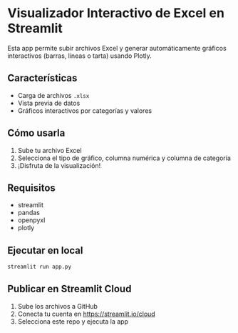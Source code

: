 # Visualizador Interactivo de Excel en Streamlit

Esta app permite subir archivos Excel y generar automáticamente gráficos interactivos (barras, líneas o tarta) usando Plotly.

## Características

- Carga de archivos `.xlsx`
- Vista previa de datos
- Gráficos interactivos por categorías y valores

## Cómo usarla

1. Sube tu archivo Excel
2. Selecciona el tipo de gráfico, columna numérica y columna de categoría
3. ¡Disfruta de la visualización!

## Requisitos

- streamlit
- pandas
- openpyxl
- plotly

## Ejecutar en local

```bash
streamlit run app.py
```

## Publicar en Streamlit Cloud

1. Sube los archivos a GitHub
2. Conecta tu cuenta en https://streamlit.io/cloud
3. Selecciona este repo y ejecuta la app
